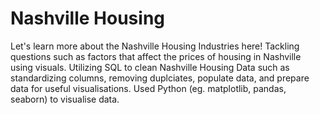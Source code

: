 # Nashville Housing

Let's learn more about the Nashville Housing Industries here! Tackling questions such as factors that affect the prices of housing in Nashville using visuals. Utilizing SQL to clean Nashville Housing Data such as standardizing columns, removing duplciates, populate data, and prepare data for useful visualisations. Used Python (eg. matplotlib, pandas, seaborn) to visualise data.
